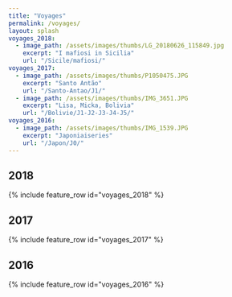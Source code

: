 ```yaml
---
title: "Voyages"
permalink: /voyages/
layout: splash
voyages_2018:
  - image_path: /assets/images/thumbs/LG_20180626_115849.jpg
    excerpt: "I mafiosi in Sicilia"
    url: "/Sicile/mafiosi/"
voyages_2017:
  - image_path: /assets/images/thumbs/P1050475.JPG
    excerpt: "Santo Antão"
    url: "/Santo-Antao/J1/"
  - image_path: /assets/images/thumbs/IMG_3651.JPG
    excerpt: "Lisa, Micka, Bolivia"
    url: "/Bolivie/J1-J2-J3-J4-J5/"
voyages_2016:
  - image_path: /assets/images/thumbs/IMG_1539.JPG
    excerpt: "Japoniaiseries"
    url: "/Japon/J0/"
---
```


## 2018

{% include feature_row id="voyages_2018" %}

## 2017

{% include feature_row id="voyages_2017" %}

## 2016

{% include feature_row id="voyages_2016" %}
